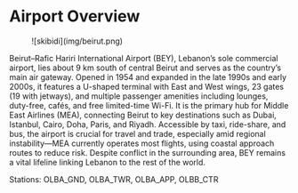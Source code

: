 # Airport Overview

<figure markdown>
![skibidi](img/beirut.png)
</figure>


Beirut–Rafic Hariri International Airport (BEY), Lebanon’s sole commercial airport, lies about 9 km south of central Beirut and serves as the country’s main air gateway. Opened in 1954 and expanded in the late 1990s and early 2000s, it features a U-shaped terminal with East and West wings, 23 gates (19 with jetways), and multiple passenger amenities including lounges, duty-free, cafés, and free limited-time Wi-Fi. It is the primary hub for Middle East Airlines (MEA), connecting Beirut to key destinations such as Dubai, Istanbul, Cairo, Doha, Paris, and Riyadh. Accessible by taxi, ride-share, and bus, the airport is crucial for travel and trade, especially amid regional instability—MEA currently operates most flights, using coastal approach routes to reduce risk. Despite conflict in the surrounding area, BEY remains a vital lifeline linking Lebanon to the rest of the world.

Stations: OLBA_GND, OLBA_TWR, OLBA_APP, OLBB_CTR

